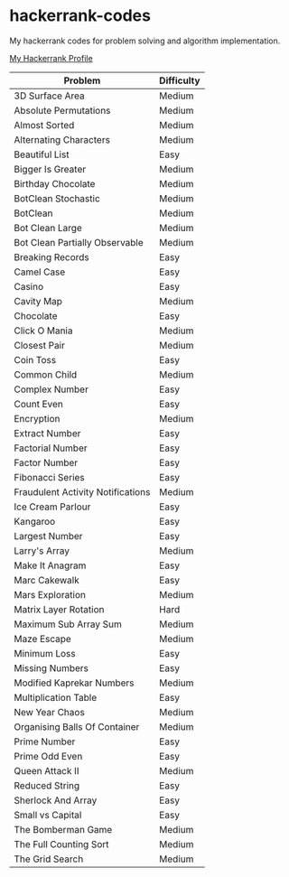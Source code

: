 # hackerrank-codes
My hackerrank codes for problem solving and algorithm implementation.

[My Hackerrank Profile](https://www.hackerrank.com/ravgeetdhillon)

Problem | Difficulty
---- | ----
3D Surface Area | Medium
Absolute Permutations | Medium
Almost Sorted | Medium
Alternating Characters | Medium
Beautiful List | Easy
Bigger Is Greater | Medium
Birthday Chocolate | Medium
BotClean Stochastic | Medium
BotClean | Medium
Bot Clean Large | Medium
Bot Clean Partially Observable | Medium
Breaking Records | Easy
Camel Case | Easy
Casino | Easy
Cavity Map | Medium
Chocolate | Easy
Click O Mania | Medium
Closest Pair | Medium
Coin Toss | Easy
Common Child | Medium
Complex Number | Easy
Count Even | Easy
Encryption | Medium
Extract Number | Easy
Factorial Number | Easy
Factor Number | Easy
Fibonacci Series | Easy
Fraudulent Activity Notifications | Medium
Ice Cream Parlour | Easy
Kangaroo | Easy
Largest Number | Easy
Larry's Array | Medium
Make It Anagram | Easy
Marc Cakewalk | Easy
Mars Exploration | Medium
Matrix Layer Rotation | Hard
Maximum Sub Array Sum | Medium
Maze Escape | Medium
Minimum Loss | Easy
Missing Numbers | Easy
Modified Kaprekar Numbers | Medium
Multiplication Table | Easy
New Year Chaos | Medium
Organising Balls Of Container | Medium
Prime Number | Easy
Prime Odd Even | Easy
Queen Attack II | Medium
Reduced String | Easy
Sherlock And Array | Easy
Small vs Capital | Easy
The Bomberman Game | Medium
The Full Counting Sort | Medium
The Grid Search | Medium